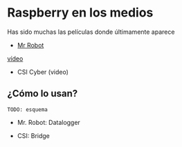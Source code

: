 # Raspberry en los medios

Has sido muchas las películas donde últimamente aparece

* [Mr Robot](http://null-byte.wonderhowto.com/how-to/hacks-mr-robot-build-hacking-raspberry-pi-0163143/)

[vídeo](https://www.youtube.com/watch?v=55jypw_xAo0)

* CSI Cyber (video)


## ¿Cómo lo usan?
	TODO: esquema
	
* Mr. Robot: Datalogger


* CSI: Bridge





